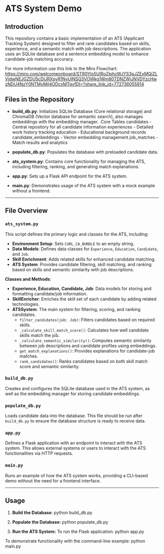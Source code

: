 # ATS System Demo

## Introduction
This repository contains a basic implementation of an ATS (Applicant Tracking System) designed to filter and rank candidates based on skills, experience, and a semantic match with job descriptions. The application uses an SQLite database and a sentence embedding model to enhance candidate-job matching accuracy.

For more information use this link to the Miro Flowchart: https://miro.com/welcomeonboard/STR0Ylo5UlRoZlphcWJYS3pJZExMQjZLVjdwNEJGZDU5cDlJRXpyR1NyUlNSQ3VOWkg1Wm80TDNZWjJNVDYzcHwzNDU4NzY0NTMyMjI4ODcxMTgyfDI=?share_link_id=772736055614

## Files in the Repository
- **build_db.py**: Initializes SQLite Database (Core relational storage) and ChromaDB (Vector database for semantic search), also manages embeddings with the embedding manager.
    .Core Tables
        candidates - Central repository for all candidate information
        experiences - Detailed work history tracking
        education - Educational background records
        candidate_embeddings - Vector embedding management
        job_matches - Match results and analytics

- **populate_db.py**: Populates the database with preloaded candidate data.
- **ats_system.py**: Contains core functionality for managing the ATS, including filtering, ranking, and generating match explanations.
- **app.py**: Sets up a Flask API endpoint for the ATS system.
- **main.py**: Demonstrates usage of the ATS system with a mock example without a frontend.

---

## File Overview

### `ats_system.py`
This script defines the primary logic and classes for the ATS, including:

- **Environment Setup**: Sets `CURL_CA_BUNDLE` to an empty string.
- **Data Models**: Defines data classes for `Experience`, `Education`, `Candidate`, and `Job`.
- **Skill Enrichment**: Adds related skills for enhanced candidate matching.
- **ATS System**: Provides candidate filtering, skill matching, and ranking based on skills and semantic similarity with job descriptions.

**Classes and Methods**:
- **Experience, Education, Candidate, Job**: Data models for storing and formatting candidate/job information.
- **SkillEnricher**: Enriches the skill set of each candidate by adding related technologies.
- **ATSSystem**: The main system for filtering, scoring, and ranking candidates.
    - `filter_candidates(job: Job)`: Filters candidates based on required skills.
    - `_calculate_skill_match_score()`: Calculates how well candidate skills match the job.
    - `_calculate_semantic_similarity()`: Computes semantic similarity between job descriptions and candidate profiles using embeddings.
    - `get_match_explanations()`: Provides explanations for candidate-job matches.
    - `rank_candidates()`: Ranks candidates based on both skill match score and semantic similarity.

### `build_db.py`
Creates and configures the SQLite database used in the ATS system, as well as the embedding manager for storing candidate embeddings.

### `populate_db.py`
Loads candidate data into the database. This file should be run after `build_db.py` to ensure the database structure is ready to receive data.

### `app.py`
Defines a Flask application with an endpoint to interact with the ATS system. This allows external systems or users to interact with the ATS functionalities via HTTP requests.

### `main.py`
Runs an example of how the ATS system works, providing a CLI-based demo without the need for a frontend interface.

---

## Usage

1. **Build the Database**:
   python build_db.py

2. **Populate the Database:**
    python populate_db.py

3. **Run the ATS System:**
To run the Flask application:
    python app.py

To demonstrate functionality with the command-line example:
python main.py
